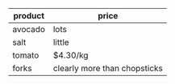 | product | price |
| --      | --    |
| avocado | lots                         |
| salt    | little                       |
| tomato  | $4.30/kg                     |
| forks   | clearly more than chopsticks |
